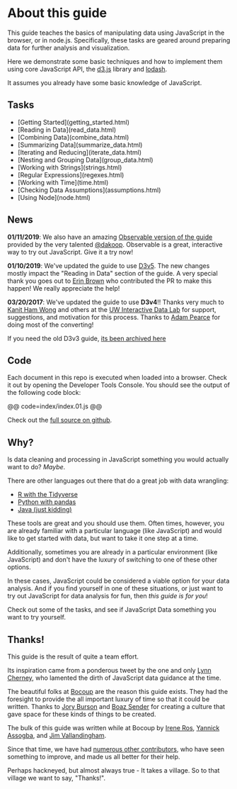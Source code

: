 # About this guide

This guide teaches the basics of manipulating data using JavaScript in the
browser, or in node.js. Specifically, these tasks are geared around preparing
data for further analysis and visualization.

Here we demonstrate some basic techniques and how to implement them
using core JavaScript API, the [d3.js](http://d3js.org/) library and [lodash](http://lodash.com/).

It assumes you already have some basic knowledge of JavaScript.

## Tasks

<ul class='tasks'>
 <li>[Getting Started](getting_started.html)</li>
 <li>[Reading in Data](read_data.html)</li>
 <li>[Combining Data](combine_data.html)</li>
 <li>[Summarizing Data](summarize_data.html)</li>
 <li>[Iterating and Reducing](iterate_data.html)</li>
 <li>[Nesting and Grouping Data](group_data.html)</li>
 <li>[Working with Strings](strings.html)</li>
 <li>[Regular Expressions](regexes.html)</li>
 <li>[Working with Time](time.html)</li>
 <li>[Checking Data Assumptions](assumptions.html)</li>
 <li>[Using Node](node.html)</li>
</ul>

## News

**01/11/2019**: We also have an amazing [Observable version of the guide](https://beta.observablehq.com/@dakoop/learn-js-data) provided by the very talented [@dakoop](https://beta.observablehq.com/@dakoop). Observable is a great, interactive way to try out JavaScript. Give it a try now!

**01/10/2019**: We've updated the guide to use [D3v5](https://github.com/d3/d3/blob/master/CHANGES.md#changes-in-d3-50). The new changes mostly impact the "Reading in Data" section of the guide. A very special thank you goes out to [Erin Brown](https://github.com/erinbrown) who contributed the PR to make this happen! We really appreciate the help!

**03/20/2017**: We've updated the guide to use **D3v4**!! Thanks very much to [Kanit Ham Wong](https://twitter.com/kanitw) and others at the [UW Interactive Data Lab](https://idl.cs.washington.edu/) for support, suggestions, and motivation for this process. Thanks to [Adam Pearce](https://twitter.com/adamrpearce) for doing most of the converting!

If you need the old D3v3 guide, [its been archived here](v3/)

## Code

Each document in this repo is executed when loaded into a browser. Check it out by opening the Developer Tools Console. You should see the output of the following code block:

@@ code=index/index.01.js @@

Check out the [full source on github](https://github.com/vlandham/js_data).

## Why?

Is data cleaning and processing in JavaScript something you would actually want to do? _Maybe_.

There are other languages out there that do a great job with data wrangling:

- [R with the Tidyverse](https://www.tidyverse.org/)
- [Python with pandas](http://nbviewer.ipython.org/gist/fonnesbeck/5850413)
- [Java (just kidding)]()

These tools are great and you should use them. Often times, however, you are already familiar with a particular language (like JavaScript) and would like to get started with data, but want to take it one step at a time.

Additionally, sometimes you are already in a particular environment (like JavaScript) and don't have the luxury of switching to one of these other options.

In these cases, JavaScript could be considered a viable option for your data analysis. And if you find yourself in one of these situations, or just want to try out JavaScript for data analysis for fun, then _this guide is for you_!

Check out some of the tasks, and see if JavaScript Data something you want to try yourself.

## Thanks!

This guide is the result of quite a team effort.

Its inspiration came from a ponderous tweet by the one and only [Lynn Cherney](http://ghostweather.com/), who lamented the dirth of JavaScript data guidance at the time.

The beautiful folks at [Bocoup](https://bocoup.com/) are the reason this guide exists. They had the foresight to provide the all important luxury of time so that it could be written. Thanks to [Jory Burson](https://bocoup.com/about/bocouper/jory-burson) and [Boaz Sender](https://bocoup.com/about/bocouper/boaz-sender) for creating a culture that gave space for these kinds of things to be created.

The bulk of this guide was written while at Bocoup by [Irene Ros](https://medium.com/@ireneros), [Yannick Assogba](http://clome.info/), and [Jim Vallandingham](http://vallandingham.me/).

Since that time, we have had [numerous other contributors](https://github.com/vlandham/js_data/graphs/contributors), who have seen something to improve, and made us all better for their help.

Perhaps hackneyed, but almost always true - It takes a village. So to that village we want to say, "Thanks!".
